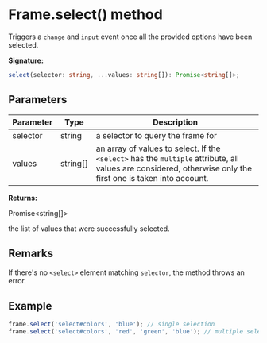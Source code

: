 # Frame.select() method

Triggers a `change` and `input` event once all the provided options have been selected.

**Signature:**

```typescript
select(selector: string, ...values: string[]): Promise<string[]>;
```

## Parameters

| Parameter | Type       | Description                                                                                                                                                                              |
| --------- | ---------- | ---------------------------------------------------------------------------------------------------------------------------------------------------------------------------------------- |
| selector  | string     | a selector to query the frame for                                                                                                                                                        |
| values    | string\[\] | an array of values to select. If the <code>&lt;select&gt;</code> has the <code>multiple</code> attribute, all values are considered, otherwise only the first one is taken into account. |

**Returns:**

Promise&lt;string\[\]&gt;

the list of values that were successfully selected.

## Remarks

If there's no `<select>` element matching `selector`, the method throws an error.

## Example

```js
frame.select('select#colors', 'blue'); // single selection
frame.select('select#colors', 'red', 'green', 'blue'); // multiple selections
```
